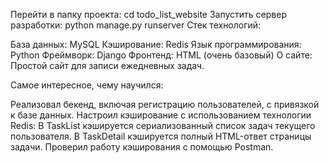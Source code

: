 Перейти в папку проекта:
cd todo_list_website
Запустить сервер разработки:
python manage.py runserver
Стек технологий:

База данных: MySQL
Кэширование: Redis
Язык программирования: Python
Фреймворк: Django
Фронтенд: HTML (очень базовый)
О сайте: Простой сайт для записи ежедневных задач.

Самое интересное, чему научился:

Реализовал бекенд, включая регистрацию пользователей, с привязкой к базе данных.
Настроил кэширование с использованием технологии Redis:
В TaskList кэшируется сериализованный список задач текущего пользователя.
В TaskDetail кэшируется полный HTML-ответ страницы задачи.
Проверил работу кэширования с помощью Postman.

